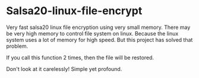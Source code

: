 # Salsa20-linux-file-encrypt

Very fast salsa20 linux file encryption using very small memory.
There may be very high memory to control file system on linux.
Because the linux system uses a lot of memory for high speed.
But this project has solved that problem.

If you call this function 2 times, then the file will be restored.

Don't look at it carelessly! 
Simple yet profound.
  
 
